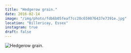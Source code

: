 ```yaml
---
title: "Hedgerow grain."
date: 2016-02-14
image: "/img/photo/fdb6b05feaf7cc20c659076437e7391e.jpg"
location: "Billericay, Essex"
instagram: true
draft: false
---
```


![Hedgerow grain.](/img/photo/fdb6b05feaf7cc20c659076437e7391e.jpg)
